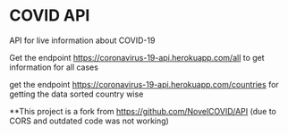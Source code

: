 # COVID API
API for live information about COVID-19

Get the endpoint https://coronavirus-19-api.herokuapp.com/all to get information for all cases

get the endpoint https://coronavirus-19-api.herokuapp.com/countries for getting the data sorted country wise

 **This project is a fork from https://github.com/NovelCOVID/API (due to CORS and outdated code was not working)
